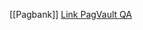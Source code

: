 [[Pagbank]]
[Link PagVault QA](https://pagvault.qa.intranet.pags/ui/vault/auth?with=ldap-pagvault%2F)
